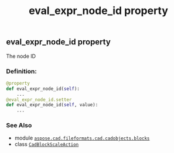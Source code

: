 ﻿---
title: eval_expr_node_id property
second_title: Aspose.CAD for Python via .NET API References
description: 
type: docs
weight: 200
url: /python-net/aspose.cad.fileformats.cad.cadobjects.blocks/cadblockscaleaction/eval_expr_node_id/
is_root: false
---

## eval_expr_node_id property


The node ID
### Definition:
```python
@property
def eval_expr_node_id(self):
    ...
@eval_expr_node_id.setter
def eval_expr_node_id(self, value):
    ...
```

### See Also
* module [`aspose.cad.fileformats.cad.cadobjects.blocks`](../../)
* class [`CadBlockScaleAction`](/cad/python-net/aspose.cad.fileformats.cad.cadobjects.blocks/cadblockscaleaction)

